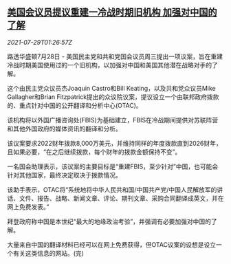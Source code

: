 <!--1627522262000-->
[美国会议员提议重建一冷战时期旧机构 加强对中国的了解](https://cn.reuters.com/article/us-house-otac-china-0729-idCNKBS2EZ039)
------

<div><i>2021-07-29T01:26:57Z</i></div><p>路透华盛顿7月28日 - 美国民主党和共和党国会议员周三提出一项议案，旨在重建冷战时期美国使用过的一个旧机构，以加强对中国和美国其他潜在战略对手的了解。</p><p>这个由民主党众议员杰Joaquin Castro和Bill Keating，以及共和党众议员Mike Gallagher和Brian Fitzpatrick提出的众议院议案，提议设立一个由联邦政府拨款的、重点针对中国的公开翻译和分析中心(OTAC)。</p><p>该机构将以外国广播咨询处(FBIS)为基础建立，FBIS在冷战期间提供对苏联阵营和其他外国政府的媒体资讯的翻译和分析。</p><p>该议案要求2022财年拨款8,000万美元，并维持同样的年度拨款直到2026财年，且如果必要，“在之后继续拨款，每个财年的拨款金额保持不变”。</p><p>一名国会助理表示，该议案的主要目标是“重建FBIS，至少针对”中国，也可能会针对其他国家，最终决定取决于拨款情况。</p><p>该助手表示，OTAC将“系统地将中华人民共和国/中国共产党/中国人民解放军的讲话、文件、报告、战略、新闻文章、评论、期刊文章、采购合同翻译成英文，并在网上免费发表。”</p><p>拜登政府称中国是本世纪“最大的地缘政治考验”，并强调有必要加强对中国的了解。</p><p>大量来自中国的翻译材料已经可以在网上免费获得，但OTAC议案的设想是设立一个有关这类信息的网站。(完)</p>
